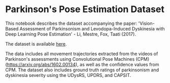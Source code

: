 # Parkinson's Pose Estimation Dataset

This notebook describes the dataset accompanying the paper: 'Vision-Based Assessment of Parkinsonism and Levodopa-Induced Dyskinesia with Deep Learning Pose Estimation' - Li, Mestre, Fox, Taati (2017).

The dataset is available <a href="http://individual.utoronto.ca/BabakTaati/Data/PD/UDysRS_UPDRS_Export.zip">here</a>.

The data includes all movement trajectories extracted from the videos of Parkinson's assessments using Convolutional Pose Machines (CPM) (https://arxiv.org/abs/1602.00134), as well as the confidence values from CPM. The dataset also includes ground truth ratings of parkinsonism and dyskinesia severity using the UDysRS, UPDRS, and CAPSIT.

